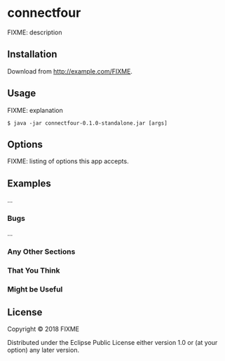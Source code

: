 # connectfour

FIXME: description

## Installation

Download from http://example.com/FIXME.

## Usage

FIXME: explanation

    $ java -jar connectfour-0.1.0-standalone.jar [args]

## Options

FIXME: listing of options this app accepts.

## Examples

...

### Bugs

...

### Any Other Sections
### That You Think
### Might be Useful

## License

Copyright © 2018 FIXME

Distributed under the Eclipse Public License either version 1.0 or (at
your option) any later version.

